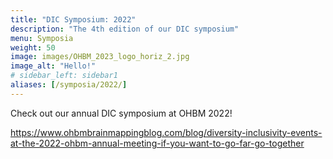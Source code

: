 ```yaml
---
title: "DIC Symposium: 2022"
description: "The 4th edition of our DIC symposium"
menu: Symposia
weight: 50
image: images/OHBM_2023_logo_horiz_2.jpg
image_alt: "Hello!"
# sidebar_left: sidebar1
aliases: [/symposia/2022/]
---
```


Check out our annual DIC symposium at OHBM 2022!

https://www.ohbmbrainmappingblog.com/blog/diversity-inclusivity-events-at-the-2022-ohbm-annual-meeting-if-you-want-to-go-far-go-together

